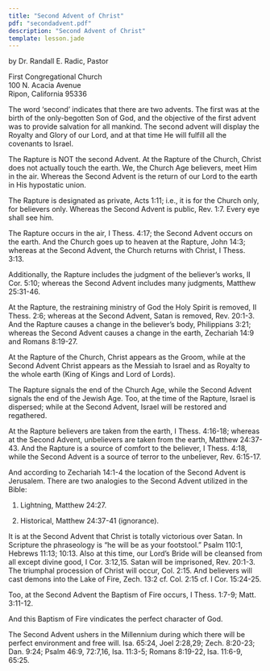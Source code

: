 ```yaml
---
title: "Second Advent of Christ"
pdf: "secondadvent.pdf"
description: "Second Advent of Christ"
template: lesson.jade
---
```


by Dr. Randall E. Radic, Pastor

First Congregational Church  
100 N. Acacia Avenue  
Ripon, California 95336

The word ‘second’ indicates that there are two advents. The first was at
the birth of the only-begotten Son of God, and the objective of the
first advent was to provide salvation for all mankind. The second advent
will display the Royalty and Glory of our Lord, and at that time He will
fulfill all the covenants to Israel.

The Rapture is NOT the second Advent. At the Rapture of the Church,
Christ does not actually touch the earth. We, the Church Age believers,
meet Him in the air. Whereas the Second Advent is the return of our Lord
to the earth in His hypostatic union.

The Rapture is designated as private, Acts 1:11; i.e., it is for the
Church only, for believers only. Whereas the Second Advent is public,
Rev. 1:7. Every eye shall see him.

The Rapture occurs in the air, I Thess. 4:17; the Second Advent occurs
on the earth. And the Church goes up to heaven at the Rapture, John
14:3; whereas at the Second Advent, the Church returns with Christ, I
Thess. 3:13.

Additionally, the Rapture includes the judgment of the believer’s works,
II Cor. 5:10; whereas the Second Advent includes many judgments, Matthew
25:31-46.

At the Rapture, the restraining ministry of God the Holy Spirit is
removed, II Thess. 2:6; whereas at the Second Advent, Satan is removed,
Rev. 20:1-3. And the Rapture causes a change in the believer’s body,
Philippians 3:21; whereas the Second Advent causes a change in the
earth, Zechariah 14:9 and Romans 8:19-27.

At the Rapture of the Church, Christ appears as the Groom, while at the
Second Advent Christ appears as the Messiah to Israel and as Royalty to
the whole earth (King of Kings and Lord of Lords).

The Rapture signals the end of the Church Age, while the Second Advent
signals the end of the Jewish Age. Too, at the time of the Rapture,
Israel is dispersed; while at the Second Advent, Israel will be restored
and regathered.

At the Rapture believers are taken from the earth, I Thess. 4:16-18;
whereas at the Second Advent, unbelievers are taken from the earth,
Matthew 24:37-43. And the Rapture is a source of comfort to the
believer, I Thess. 4:18, while the Second Advent is a source of terror
to the unbeliever, Rev. 6:15-17.

And according to Zechariah 14:1-4 the location of the Second Advent is
Jerusalem. There are two analogies to the Second Advent utilized in the
Bible:

1. Lightning, Matthew 24:27.

2. Historical, Matthew 24:37-41 (ignorance).

It is at the Second Advent that Christ is totally victorious over Satan.
In Scripture the phraseology is “he will be as your footstool.” Psalm
110:1, Hebrews 11:13; 10:13. Also at this time, our Lord’s Bride will be
cleansed from all except divine good, I Cor. 3:12,15. Satan will be
imprisoned, Rev. 20:1-3. The triumphal procession of Christ will occur,
Col. 2:15. And believers will cast demons into the Lake of Fire, Zech.
13:2 cf. Col. 2:15 cf. I Cor. 15:24-25.

Too, at the Second Advent the Baptism of Fire occurs, I Thess. 1:7-9;
Matt. 3:11-12.

And this Baptism of Fire vindicates the perfect character of God.

The Second Advent ushers in the Millennium during which there will be
perfect environment and free will. Isa. 65:24, Joel 2:28,29; Zech.
8:20-23; Dan. 9:24; Psalm 46:9, 72:7,16, Isa. 11:3-5; Romans 8:19-22,
Isa. 11:6-9, 65:25.

